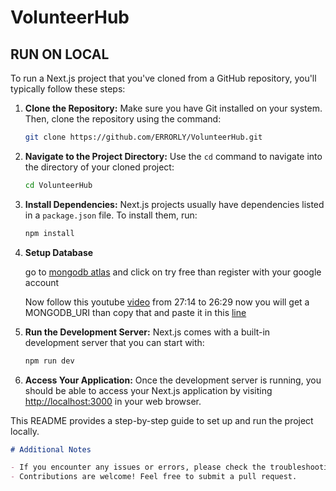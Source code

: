 # VolunteerHub 

## RUN ON LOCAL

To run a Next.js project that you've cloned from a GitHub repository, you'll typically follow these steps:

1. **Clone the Repository:** Make sure you have Git installed on your system. Then, clone the repository using the command:

    ```bash
    git clone https://github.com/ERRORLY/VolunteerHub.git
    ```

2. **Navigate to the Project Directory:** Use the `cd` command to navigate into the directory of your cloned project:

    ```bash
    cd VolunteerHub
    ```

3. **Install Dependencies:** Next.js projects usually have dependencies listed in a `package.json` file. To install them, run:

    ```bash
    npm install
    ```

4. **Setup Database**
   
   go to [mongodb atlas](https://www.mongodb.com/atlas)
    and click on try free than register with your google account 

    Now follow this youtube [video](https://youtu.be/PEMfsqZ2-As?t=1634) from 27:14 to 26:29 now you will get a MONGODB_URI than copy that and paste it in this [line](https://github.com/ERRORLY/VolunteerHub/blob/main/lib/mongodb.js#L3)

6. **Run the Development Server:** Next.js comes with a built-in development server that you can start with:

    ```bash
    npm run dev
    ```

5. **Access Your Application:** Once the development server is running, you should be able to access your Next.js application by visiting [http://localhost:3000](http://localhost:3000) in your web browser.

This README provides a step-by-step guide to set up and run the project locally.

```markdown
# Additional Notes

- If you encounter any issues or errors, please check the troubleshooting section in the documentation.
- Contributions are welcome! Feel free to submit a pull request.
